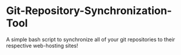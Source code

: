 # Git-Repository-Synchronization-Tool
A simple bash script to synchronize all of your git repositories to their respective web-hosting sites!
